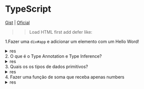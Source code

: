 # TypeScript
[Gist](https://gist.github.com/geraldotech/d388c46b91b08e669938efc9c1f42f12) | [Oficial](https://www.typescriptlang.org/docs/handbook/dom-manipulation.html)
>>Load HTML first add defer like:


1.Fazer uma `div#app` e adicionar um elemento com um Hello Word!
<details>
<summary>res</summary>
&lt;div id="app"&gt; &lt;/div &gt;
<pre>
const app = document.getElementById('app');
const p = document.createElement("p");
p.textContent = "Hello Word PEOPLE!";
app?.appendChild(p);
</pre>
</details>
2. O que é o Type Annotation e Type Inference?
<details>
<summary>res</summary>  

- Type Annotation:
é quando definimos o tipo de dados manualmente.

- Type Inference:
é quando o TS identifica e define o tipo de dados para nós.
 
</details>  
3. Quais os os tipos de dados primitivos?
<details>
<summary>res</summary>  
<code>boolean, string and number</code>
</details> 
4. Fazer uma função de soma que receba apenas numbers
<details>
<summary>res</summary>  
<pre>
function somar(a:number, b:number){
    return console.log(a + b);
}
somar(2,2)
</pre>
</details>   